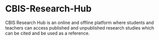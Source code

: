 # CBIS-Research-Hub
CBIS Research Hub is an online and offline platform where students and teachers can access published and unpublished research studies which can be cited and be used as a reference.

